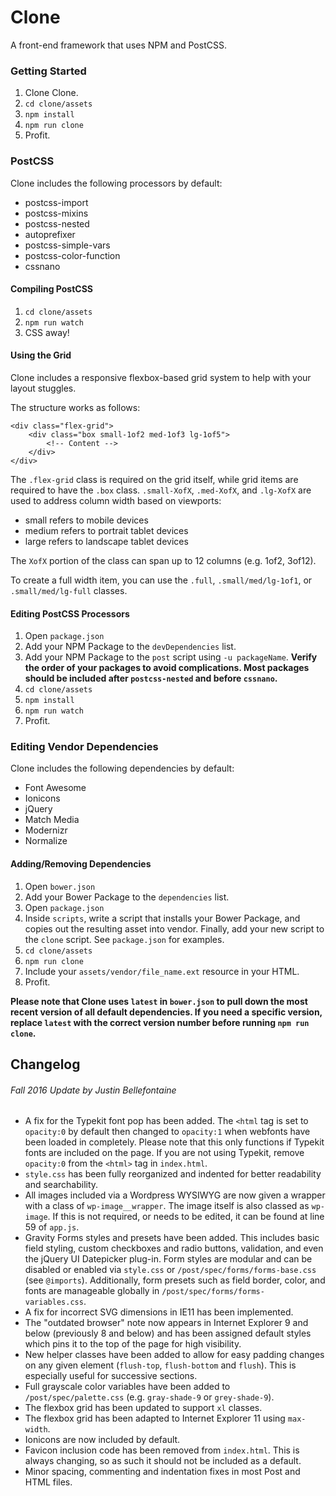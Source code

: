 # Clone

A front-end framework that uses NPM and PostCSS.

### Getting Started

1. Clone Clone.
2. `cd clone/assets`
3. `npm install`
4. `npm run clone`
5. Profit.

### PostCSS

Clone includes the following processors by default:
* postcss-import
* postcss-mixins
* postcss-nested
* autoprefixer
* postcss-simple-vars
* postcss-color-function
* cssnano

#### Compiling PostCSS

1. `cd clone/assets`
2. `npm run watch`
3. CSS away!

#### Using the Grid
Clone includes a responsive flexbox-based grid system to help with your layout stuggles.

The structure works as follows:
```
<div class="flex-grid">
    <div class="box small-1of2 med-1of3 lg-1of5">
        <!-- Content -->
    </div>
</div>
```

The `.flex-grid` class is required on the grid itself, while grid items are required to have the `.box` class. `.small-XofX`, `.med-XofX`, and `.lg-XofX` are used to address column width based on viewports:
* small refers to mobile devices
* medium refers to portrait tablet devices
* large refers to landscape tablet devices

The `XofX` portion of the class can span up to 12 columns (e.g. 1of2, 3of12).

To create a full width item, you can use the `.full`, `.small/med/lg-1of1`, or `.small/med/lg-full` classes.

#### Editing PostCSS Processors

1. Open `package.json`
2. Add your NPM Package to the `devDependencies` list.
3. Add your NPM Package to the `post` script using `-u packageName`. **Verify the order of your packages to avoid complications. Most packages should be included after `postcss-nested` and before `cssnano`.**
4. `cd clone/assets`
5. `npm install`
6. `npm run watch`
7. Profit.

### Editing Vendor Dependencies

Clone includes the following dependencies by default:
* Font Awesome
* Ionicons
* jQuery
* Match Media
* Modernizr
* Normalize

#### Adding/Removing Dependencies

1. Open `bower.json`
2. Add your Bower Package to the `dependencies` list.
3. Open `package.json`
4. Inside `scripts`, write a script that installs your Bower Package, and copies out the resulting asset into vendor. Finally, add your new script to the `clone` script. See `package.json` for examples.
5. `cd clone/assets`
6. `npm run clone`
7. Include your `assets/vendor/file_name.ext` resource in your HTML.
8. Profit.

**Please note that Clone uses `latest` in `bower.json` to pull down the most recent version of all default dependencies. If you need a specific version, replace `latest` with the correct version number before running `npm run clone`.**

## Changelog

###### Fall 2016 Update by Justin Bellefontaine

* A fix for the Typekit font pop has been added. The `<html` tag is set to `opacity:0` by default then changed to `opacity:1` when webfonts have been loaded in completely. Please note that this only functions if Typekit fonts are included on the page. If you are not using Typekit, remove `opacity:0` from the `<html>` tag in `index.html`.
* `style.css` has been fully reorganized and indented for better readability and searchability.
* All images included via a Wordpress WYSIWYG are now given a wrapper with a class of `wp-image__wrapper`. The image itself is also classed as `wp-image`. If this is not required, or needs to be edited, it can be found at line 59 of `app.js`.
* Gravity Forms styles and presets have been added. This includes basic field styling, custom checkboxes and radio buttons, validation, and even the jQuery UI Datepicker plug-in. Form styles are modular and can be disabled or enabled via `style.css` or `/post/spec/forms/forms-base.css` (see `@imports`). Additionally, form presets such as field border, color, and fonts are manageable globally in `/post/spec/forms/forms-variables.css`.
* A fix for incorrect SVG dimensions in IE11 has been implemented.
* The "outdated browser" note now appears in Internet Explorer 9 and below (previously 8 and below) and has been assigned default styles which pins it to the top of the page for high visibility.
* New helper classes have been added to allow for easy padding changes on any given element (`flush-top`, `flush-bottom` and `flush`). This is especially useful for successive sections.
* Full grayscale color variables have been added to `/post/spec/palette.css` (e.g. `gray-shade-9` or `grey-shade-9`).
* The flexbox grid has been updated to support `xl` classes.
* The flexbox grid has been adapted to Internet Explorer 11 using `max-width`.
* Ionicons are now included by default.
* Favicon inclusion code has been removed from `index.html`. This is always changing, so as such it should not be included as a default.
* Minor spacing, commenting and indentation fixes in most Post and HTML files.
